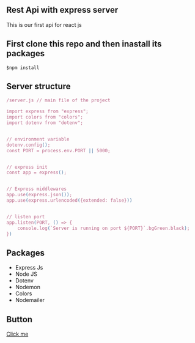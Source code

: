 ## Rest Api with express server

This is our first api for react js

## First clone this repo and then inastall its packages

```console
$npm install
```

## Server structure

```js
/server.js // main file of the project

import express from "express";
import colors from "colors";
import dotenv from "dotenv";


// environment variable
dotenv.config();
const PORT = process.env.PORT || 5000;


// express init
const app = express();


// Express middlewares
app.use(express.json());
app.use(express.urlencoded({extended: false}))


// listen port
app.listen(PORT, () => {
    console.log(`Server is running on port ${PORT}`.bgGreen.black);
})
```

## Packages

- Express Js
- Node JS
- Dotenv
- Nodemon
- Colors
- Nodemailer

## Button

[Click me](http://www.google.com)